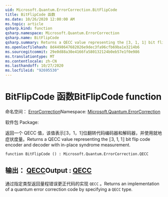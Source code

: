 ```yaml
---
uid: Microsoft.Quantum.ErrorCorrection.BitFlipCode
title: BitFlipCode 函数
ms.date: 10/26/2020 12:00:00 AM
ms.topic: article
qsharp.kind: function
qsharp.namespace: Microsoft.Quantum.ErrorCorrection
qsharp.name: BitFlipCode
qsharp.summary: Returns a QECC value representing the ⟦3, 1, 1⟧ bit flip code encoder and decoder with in-place syndrome measurement.
ms.openlocfilehash: 8d4498647682026e9dec3fa96cfb69ba1e3214b6
ms.sourcegitcommit: 29e0d88a30e4166fa580132124b0eb57e1f0e986
ms.translationtype: MT
ms.contentlocale: zh-CN
ms.lasthandoff: 10/27/2020
ms.locfileid: "92695530"
---
```

# <a name="bitflipcode-function"></a><span data-ttu-id="e4bea-102">BitFlipCode 函数</span><span class="sxs-lookup"><span data-stu-id="e4bea-102">BitFlipCode function</span></span>

<span data-ttu-id="e4bea-103">命名空间： [ErrorCorrection](xref:Microsoft.Quantum.ErrorCorrection)</span><span class="sxs-lookup"><span data-stu-id="e4bea-103">Namespace: [Microsoft.Quantum.ErrorCorrection](xref:Microsoft.Quantum.ErrorCorrection)</span></span>

<span data-ttu-id="e4bea-104">软件包 [](https://nuget.org/packages/)</span><span class="sxs-lookup"><span data-stu-id="e4bea-104">Package: [](https://nuget.org/packages/)</span></span>


<span data-ttu-id="e4bea-105">返回一个 QECC 值，该值表示⟦3，1，1⟧位翻转代码编码器和解码器，并使用就地症状度量。</span><span class="sxs-lookup"><span data-stu-id="e4bea-105">Returns a QECC value representing the ⟦3, 1, 1⟧ bit flip code encoder and decoder with in-place syndrome measurement.</span></span>

```qsharp
function BitFlipCode () : Microsoft.Quantum.ErrorCorrection.QECC
```


## <a name="output--qecc"></a><span data-ttu-id="e4bea-106">输出： [QECC](xref:Microsoft.Quantum.ErrorCorrection.QECC)</span><span class="sxs-lookup"><span data-stu-id="e4bea-106">Output : [QECC](xref:Microsoft.Quantum.ErrorCorrection.QECC)</span></span>

<span data-ttu-id="e4bea-107">通过指定类型返回量程错误更正代码的实现 `QECC` 。</span><span class="sxs-lookup"><span data-stu-id="e4bea-107">Returns an implementation of a quantum error correction code by specifying a `QECC` type.</span></span>